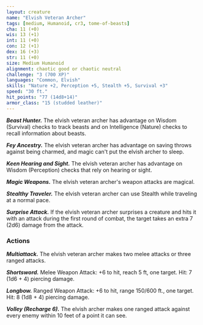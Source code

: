 ```yaml
---
layout: creature
name: "Elvish Veteran Archer"
tags: [medium, Humanoid, cr3, tome-of-beasts]
cha: 11 (+0)
wis: 13 (+1)
int: 11 (+0)
con: 12 (+1)
dex: 16 (+3)
str: 11 (+0)
size: Medium Humanoid
alignment: chaotic good or chaotic neutral
challenge: "3 (700 XP)"
languages: "Common, Elvish"
skills: "Nature +2, Perception +5, Stealth +5, Survival +3"
speed: "30 ft."
hit_points: "77 (14d8+14)"
armor_class: "15 (studded leather)"
---
```


***Beast Hunter.*** The elvish veteran archer has advantage on Wisdom (Survival) checks to track beasts and on Intelligence (Nature) checks to recall information about beasts.

***Fey Ancestry.*** The elvish veteran archer has advantage on saving throws against being charmed, and magic can't put the elvish archer to sleep.

***Keen Hearing and Sight.*** The elvish veteran archer has advantage on Wisdom (Perception) checks that rely on hearing or sight.

***Magic Weapons.*** The elvish veteran archer's weapon attacks are magical.

***Stealthy Traveler.*** The elvish veteran archer can use Stealth while traveling at a normal pace.

***Surprise Attack.*** If the elvish veteran archer surprises a creature and hits it with an attack during the first round of combat, the target takes an extra 7 (2d6) damage from the attack.

### Actions

***Multiattack.*** The elvish veteran archer makes two melee attacks or three ranged attacks.

***Shortsword.*** Melee Weapon Attack: +6 to hit, reach 5 ft, one target. Hit: 7 (1d6 + 4) piercing damage.

***Longbow.*** Ranged Weapon Attack: +6 to hit, range 150/600 ft., one target. Hit: 8 (1d8 + 4) piercing damage.

***Volley (Recharge 6).*** The elvish archer makes one ranged attack against every enemy within 10 feet of a point it can see.

